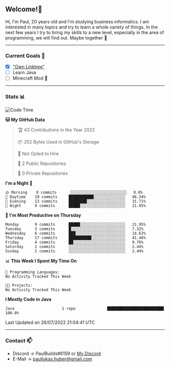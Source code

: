 ## Welcome!👋

Hi, I'm Paul, 20 years old and I'm studying business informatics. I am interested in many topics and try to learn a whole variety of things. In the next few years I try to bring my skills to a new level, especially in the area of programming, we will find out.
Maybe together 🤙

---
### Current Goals 🥅

- [X] ["Own Linktree"](https://paul-lukashuber.de/)
- [ ] Learn Java
- [ ] Minecraft Mod 👀

---
### Stats 📊

<!--START_SECTION:waka-->
![Code Time](http://img.shields.io/badge/Code%20Time-11%20hrs%201%20min-blue)

**🐱 My GitHub Data** 

> 🏆 43 Contributions in the Year 2022
 > 
> 📦 252 Bytes Used in GitHub's Storage 
 > 
> 🚫 Not Opted to Hire
 > 
> 📜 2 Public Repositories 
 > 
> 🔑 0 Private Repositories  
 > 
**I'm a Night 🦉** 

```text
🌞 Morning    0 commits      ░░░░░░░░░░░░░░░░░░░░░░░░░   0.0% 
🌆 Daytime    19 commits     ███████████░░░░░░░░░░░░░░   46.34% 
🌃 Evening    13 commits     ████████░░░░░░░░░░░░░░░░░   31.71% 
🌙 Night      9 commits      █████░░░░░░░░░░░░░░░░░░░░   21.95%

```
📅 **I'm Most Productive on Thursday** 

```text
Monday       9 commits      █████░░░░░░░░░░░░░░░░░░░░   21.95% 
Tuesday      3 commits      █░░░░░░░░░░░░░░░░░░░░░░░░   7.32% 
Wednesday    6 commits      ███░░░░░░░░░░░░░░░░░░░░░░   14.63% 
Thursday     17 commits     ██████████░░░░░░░░░░░░░░░   41.46% 
Friday       4 commits      ██░░░░░░░░░░░░░░░░░░░░░░░   9.76% 
Saturday     1 commits      ░░░░░░░░░░░░░░░░░░░░░░░░░   2.44% 
Sunday       1 commits      ░░░░░░░░░░░░░░░░░░░░░░░░░   2.44%

```


📊 **This Week I Spent My Time On** 

```text
💬 Programming Languages: 
No Activity Tracked This Week

🐱‍💻 Projects: 
No Activity Tracked This Week

```

**I Mostly Code in Java** 

```text
Java                     1 repo              █████████████████████████   100.0%

```



 Last Updated on 26/07/2022 21:04:41 UTC
<!--END_SECTION:waka-->

---
### Contact 📫

* Discord -> PaulBuilds#6159 or [My Discord](https://discord.gg/7kq6UnB)
* E-Mail -> paullukas.huber@gmail.com
